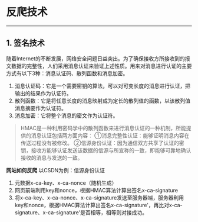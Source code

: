 # 反爬技术
---
## 1. 签名技术
随着Internet的不断发展，网络安全问题日益突出。为了确保接收方所接收到的报文数据的完整性，人们采用消息认证来验证上述性质。用来对消息进行认证的主要方式有以下3种：消息认证码、散列函数和消息加密。
1. 消息认证码：它是一个需要密钥的算法，可以对可变长度的消息进行认证，把输出的结果作为认证符。
2. 散列函数：它是将任意长度的消息映射成为定长的散列值的函数，以该散列值消息摘要作为认证符。
3. 消息加密：它将整个消息的密文作为认证符。

>HMAC是一种利用密码学中的散列函数来进行消息认证的一种机制，所能提供的消息认证包括两方面内容：
①消息完整性认证：能够证明消息内容在传送过程没有被修改。
②信源身份认证：因为通信双方共享了认证的密钥，接收方能够认证发送该数据的信源与所宣称的一致，即能够可靠地确认接收的消息与发送的一致。

**网站如何反爬**
以CSDN为例：信源身份认证
1. 元数据x-ca-key、x-ca-nonce（随机生成）
2. 网页前端利用key和nonce，根据HMAC算法计算出签名x-ca-signature
3. 将x-ca-key、x-ca-nonce、x-ca-signature发送至服务器端，服务器利用key和nonce，根据HMAC算法计算出签名x-ca-signature'，再比对x-ca-signature、x-ca-signature'是否相等，相等则对接成功。

